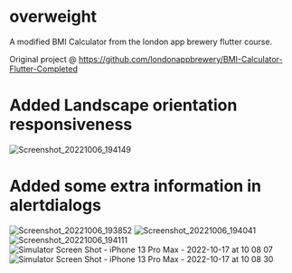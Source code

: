 # overweight

A modified BMI Calculator from the london app brewery flutter course.

Original project @ https://github.com/londonappbrewery/BMI-Calculator-Flutter-Completed





 # Added Landscape orientation responsiveness
![Screenshot_20221006_194149](https://user-images.githubusercontent.com/38166362/196140155-b402703a-73bb-4be9-bad1-7bb42a8a3729.png)


# Added some extra information in alertdialogs
![Screenshot_20221006_193852](https://user-images.githubusercontent.com/38166362/196140251-fdf6b029-ce74-4a83-8e63-615c70e9e95c.png)
![Screenshot_20221006_194041](https://user-images.githubusercontent.com/38166362/196140271-4f28c3c4-4810-4df7-a1dc-105d06faf1ce.png)
![Screenshot_20221006_194111](https://user-images.githubusercontent.com/38166362/196140280-b824b40b-c052-4381-b4d5-2442b2f7dcc6.png)
![Simulator Screen Shot - iPhone 13 Pro Max - 2022-10-17 at 10 08 07](https://user-images.githubusercontent.com/38166362/196140309-1208160b-41d1-47d7-991f-152ef3518b03.png)
![Simulator Screen Shot - iPhone 13 Pro Max - 2022-10-17 at 10 08 30](https://user-images.githubusercontent.com/38166362/196140313-215586b3-330e-4ada-8a19-d8832d736529.png)

